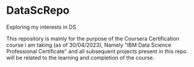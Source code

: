 # DataScRepo
Exploring my interests in DS

This repository is mainly for the purpose of the Coursera Certification course i am taking (as of 30/04/2023), Namely "IBM Data Science Professional Certificate" and all subsequent projects present in this repo. will be related to the learning and completion of the course.

